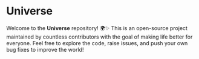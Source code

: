 # Universe
Welcome to the **Universe** repository! 🌍✨ This is an open-source project maintained by countless contributors with the goal of making life better for everyone. Feel free to explore the code, raise issues, and push your own bug fixes to improve the world!
